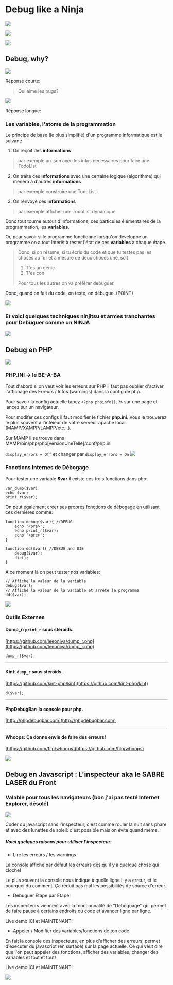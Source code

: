 # Debug like a Ninja
![](images/whiteblock.jpg)

![](images/ninja.png)

![](images/whiteblock.jpg)


## Debug, why?

![](images/whiteblock.jpg)

Réponse courte:
> Qui aime les bugs?

![](images/whiteblock.jpg)

Réponse longue:

### Les variables, l'atome de la programmation

Le principe de base (le plus simplifié) d'un programme informatique est le suivant:

1. On reçoit des **informations**
> par exemple un json avec les infos nécessaires pour faire une TodoList

2. On traite ces **informations** avec une certaine logique (algorithme) qui menera à d'autres **informations**
> par exemple construire une TodoList

3. On renvoye ces **informations** 
> par exemple afficher une TodoList dynamique



Donc tout tourne autour d'informations, ces particules élémentaires de la programmation, les **variables**.



Or, pour savoir si le programme fonctionne lorsqu'on développe un programme on a tout intérêt à tester l'état de ces **variables** à chaque étape.


> Donc, si on résume, si tu écris du code et que tu testes pas les choses au fur et à mesure de deux choses une, soit
> 
> 1. T'es un génie
> 2. T'es con
> 
> Pour tous les autres on va préférer debuguer.

Donc, quand on fait du code, on teste, on débugue. (POINT)

![](images/whiteblock.jpg)


### Et voici quelques techniques ninjitsu et armes tranchantes pour Debuguer comme un NINJA




![](images/whiteblock.jpg)

## Debug en PHP

![](images/whiteblock.jpg)


### PHP.INI -> le BE-A-BA


Tout d'abord si on veut voir les erreurs sur PHP il faut pas oublier d'activer l'affichage des Erreurs / Infos (warnings) dans la config de php.

Pour savoir la config actuelle tapez `<?php phpinfo();?>` sur une page et lancez sur un navigateur.

Pour modifer ces configs il faut modifier le fichier **php.ini**. Vous le trouverez le plus souvent à l'intéieur de votre serveur apache local (MAMP/XAMPP/LAMPP/etc...).

Sur MAMP il se trouve dans MAMP/bin/php/php[versionUneTelle]/conf/php.ini

`display_errors = Off` et changer par `display_errors = On`
![](images/whiteblock.jpg)


### Fonctions Internes de Débogage


Pour tester une variable **$var** il existe ces trois fonctions dans php:

	var_dump($var);
	echo $var;
	print_r($var);


On peut également créer ses propres fonctions de débogage en utilisant ces dernières comme:

```
function debug($var){ //DEBUG
	echo '<pre>';
	echo print_r($var);
	echo '<pre>';
}

function dd($var){ //DEBUG and DIE
	debug($var);
	die();
}
```

A ce moment là on peut tester nos variables:

```
// Affiche la valeur de la variable
debug($var);
// Affiche la valeur de la variable et arrête le programme
dd($var);
```
![](images/whiteblock.jpg)


### Outils Externes


#### Dump_r: `print_r` sous stéroids.

[https://github.com/leeoniya/dump_r.php](https://github.com/leeoniya/dump_r.php)

`dump_r($var);`

***

#### Kint: `dump_r` sous stéroids.

[https://github.com/kint-php/kint](https://github.com/kint-php/kint)

`d($var);`

***

#### PhpDebugBar: la console pour php.

[http://phpdebugbar.com](http://phpdebugbar.com)

***

#### Whoops: Ça donne envie de faire des erreurs!

[https://github.com/filp/whoops](https://github.com/filp/whoops)




![](images/whiteblock.jpg)

## Debug en Javascript : L'inspecteur aka le SABRE LASER du Front
### Valable pour tous les navigateurs (bon j'ai pas testé Internet Explorer, désolé)

![](images/whiteblock.jpg)



Coder du javascript sans l'inspecteur, c'est comme rouler la nuit sans phare et avec des lunettes de soleil: c'est possible mais on évite quand même.


##### Voici quelques raisons pour utiliser l'inspecteur:


* Lire les erreurs / les warnings

La console affiche par défaut les erreurs dès qu'il y a quelque chose qui cloche! 

Le plus souvent la console nous indique à quelle ligne il y a erreur, et le pourquoi du comment. Ça réduit pas mal les possibilités de source d'erreur.

* Debuguer Etape par Etape!

Les inspecteurs viennent avec la fonctionnalité de "Deboguage" qui permet de faire pause à certains endroits du code et avancer ligne par ligne.

Live demo ICI et MAINTENANT!


* Appeler / Modifier des variables/fonctions de ton code

En fait la console des inspecteurs, en plus d'afficher des erreurs, permet d'executer du javascript (en surface) sur la page actuelle. Ce qui veut dire que l'on peut appeler des fonctions, afficher des variables, changer des variables et tout et tout!

Live demo ICI et MAINTENANT!


![](images/whiteblock.jpg)



